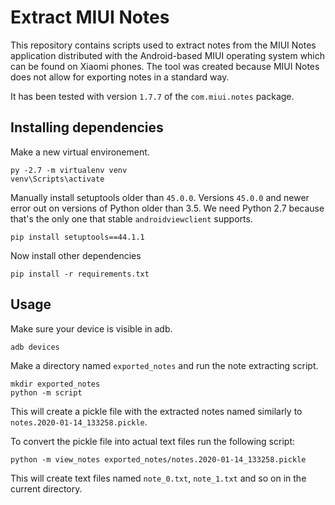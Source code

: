 # Extract MIUI Notes

This repository contains scripts used to extract notes from the MIUI Notes application distributed with the Android-based MIUI operating system which can be found on Xiaomi phones.
The tool was created because MIUI Notes does not allow for exporting notes in a standard way.

It has been tested with version `1.7.7` of the `com.miui.notes` package.

## Installing dependencies

Make a new virtual environement.

```console
py -2.7 -m virtualenv venv
venv\Scripts\activate
```

Manually install setuptools older than `45.0.0`.
Versions `45.0.0` and newer error out on versions of Python older than 3.5.
We need Python 2.7 because that's the only one that stable `androidviewclient` supports.

```console
pip install setuptools==44.1.1
```

Now install other dependencies

```console
pip install -r requirements.txt
```

## Usage

Make sure your device is visible in adb.

```console
adb devices
```

Make a directory named `exported_notes` and run the note extracting script.

```console
mkdir exported_notes
python -m script
```

This will create a pickle file with the extracted notes named similarly to `notes.2020-01-14_133258.pickle`.

To convert the pickle file into actual text files run the following script:

```console
python -m view_notes exported_notes/notes.2020-01-14_133258.pickle
```

This will create text files named `note_0.txt`, `note_1.txt` and so on in the current directory.
